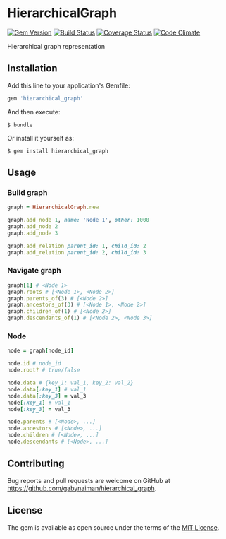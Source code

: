 # HierarchicalGraph

[![Gem Version](https://badge.fury.io/rb/hierarchical_graph.svg)](https://rubygems.org/gems/hierarchical_graph)
[![Build Status](https://travis-ci.org/gabynaiman/hierarchical_graph.svg?branch=master)](https://travis-ci.org/gabynaiman/hierarchical_graph)
[![Coverage Status](https://coveralls.io/repos/github/gabynaiman/hierarchical_graph/badge.svg?branch=master)](https://coveralls.io/github/gabynaiman/hierarchical_graph?branch=master)
[![Code Climate](https://codeclimate.com/github/gabynaiman/hierarchical_graph.svg)](https://codeclimate.com/github/gabynaiman/hierarchical_graph)

Hierarchical graph representation

## Installation

Add this line to your application's Gemfile:

```ruby
gem 'hierarchical_graph'
```

And then execute:

    $ bundle

Or install it yourself as:

    $ gem install hierarchical_graph

## Usage

### Build graph
```ruby
graph = HierarchicalGraph.new

graph.add_node 1, name: 'Node 1', other: 1000
graph.add_node 2
graph.add_node 3

graph.add_relation parent_id: 1, child_id: 2
graph.add_relation parent_id: 2, child_id: 3
```

### Navigate graph
```ruby
graph[1] # <Node 1>
graph.roots # [<Node 1>, <Node 2>]
graph.parents_of(3) # [<Node 2>]
graph.ancestors_of(3) # [<Node 1>, <Node 2>]
graph.children_of(1) # [<Node 2>]
graph.descendants_of(1) # [<Node 2>, <Node 3>]
```

### Node
```ruby
node = graph[node_id]

node.id # node_id
node.root? # true/false

node.data # {key_1: val_1, key_2: val_2}
node.data[:key_1] # val_1
node.data[:key_3] = val_3
node[:key_1] # val_1
node[:key_3] = val_3

node.parents # [<Node>, ...]
node.ancestors # [<Node>, ...]
node.children # [<Node>, ...]
node.descendants # [<Node>, ...]
```

## Contributing

Bug reports and pull requests are welcome on GitHub at https://github.com/gabynaiman/hierarchical_graph.

## License

The gem is available as open source under the terms of the [MIT License](http://opensource.org/licenses/MIT).
